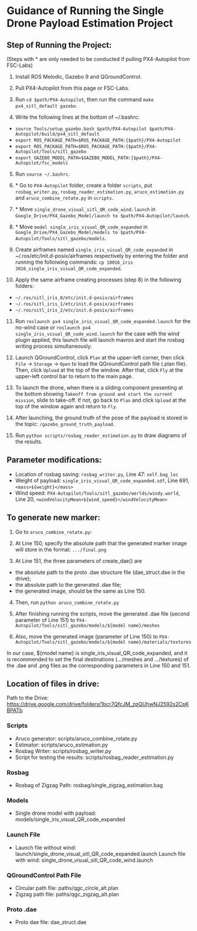 # Guidance of Running the Single Drone Payload Estimation Project

## Step of Running the Project: 

(Steps with * are only needed to be conducted if pulling PX4-Autopilot from FSC-Labs)

1. Install ROS Melodic, Gazebo 9 and QGroundControl.

2. Pull PX4-Autopilot from this page or FSC-Labs.

3. Run `cd $path/PX4-Autopilot`, then run the command `make px4_sitl_default gazebo`.

4. Write the following lines at the bottom of ~/.bashrc:
* `source Tools/setup_gazebo.bash $path/PX4-Autopilot $path/PX4-Autopilot/build/px4_sitl_default`
* `export ROS_PACKAGE_PATH=$ROS_PACKAGE_PATH:{$path}/PX4-Autopilot`
* `export ROS_PACKAGE_PATH=$ROS_PACKAGE_PATH:{$path}/PX4-Autopilot/Tools/sitl_gazebo`
* `export GAZEBO_MODEL_PATH=$GAZEBO_MODEL_PATH:{$path}/PX4-Autopilot/fsc_models`

5. Run `source ~/.bashrc`.

6. \* Go to `PX4-Autopilot` folder, create a folder `scripts`, put `rosbag_writer.py`, `rosbag_reader_estimation.py`, `aruco_estimation.py` and `aruco_combine_rotate.py` in `scripts`.

7. \* Move `single_drone_visual_sitl_QR_code_wind.launch` in `Google_Drive/PX4_Gazebo_Model/launch to $path/PX4-Autopilot/launch`.

8. \* Move `model single_iris_visual_QR_code_expanded` in `Google_Drive/PX4_Gazebo_Model/models to $path/PX4-Autopilot/Tools/sitl_gazebo/models`.

9. Create airframes named `single_iris_visual_QR_code_expanded` in ~/.ros/etc/init.d-posix/airframes respectively by entering the folder and running the folloiwing commands:
`cp 10016_iris 3016_single_iris_visual_QR_code_expanded`.

10. Apply the same airframe creating processes (step 8) in the following folders:
* `~/.ros/sitl_iris_0/etc/init.d-posix/airframes`
* `~/.ros/sitl_iris_1/etc/init.d-posix/airframes`
* `~/.ros/sitl_iris_2/etc/init.d-posix/airframes`

11. Run `roslaunch px4 single_iris_visual_QR_code_expanded.launch` for the no-wind case or `roslaunch px4 single_iris_visual_QR_code_wind.launch` for the case with the wind plugin applied, this launch file will launch mavros and start the rosbag writing process simultaneously.

12. Launch QGroundControl, click `Plan` at the upper-left corner, then click `File` -> `Storage` -> `Open` to load the QGroundControl path file (.plan file). Then, click `Upload` at the top of the window. After that, click `Fly` at the upper-left control bar to return to the main page.

13. To launch the drone, when there is a sliding component presenting at the bottom showing `Takeoff from ground and start the current mission`, slide to take-off. If not, go back to `Plan` and click `Upload` at the top of the window again and return to `Fly`.

14. After launching, the ground truth of the pose of the payload is stored in the topic: `/gazebo_ground_truth_payload`.

15. Run `python scripts/rosbag_reader_estimation.py` to draw diagrams of the results.

## Parameter modifications:
* Location of rosbag saving: `rosbag_writer.py`, Line 47: `self.bag_loc`
* Weight of payload: `single_iris_visual_QR_code_expanded.sdf`, Line 691, `<mass>${weight}</mass>`
* Wind speed: `PX4-Autopilot/Tools/sitl_gazebo/worlds/windy.world`, Line 20, `<windVelocityMean>${wind_speed}</windVelocityMean>`

## To generate new marker:
1. Go to `aruco_combine_rotate.py`: 

2. At Line 150, specify the absolute path that the generated marker image will store in the format: `.../final.png` 

3. At Line 151, the three parameters of create_dae() are 
* the absolute path to the proto .dae structure file (dae_struct.dae in the drive); 
* the absolute path to the generated .dae file; 
* the generated image, should be the same as Line 150. 
 
4. Then, run `python aruco_combine_rotate.py`

5. After finishing running the scripts, move the generated .dae file (second parameter of Line 151) to `PX4-Autopilot/Tools/sitl_gazebo/models/${model name}/meshes`

6. Also, move the generated image (parameter of Line 150) to `PX4-Autopilot/Tools/sitl_gazebo/models/${model name}/materials/textures`

In our case, ${model name} is single_iris_visual_QR_code_expanded, and it is recommended to set the final destinations (.../meshes and .../textures) of the .dae and .png files as the corresponding parameters in Line 150 and 151. 

## Location of files in drive:
Path to the Drive: https://drive.google.com/drive/folders/1bcr7QfcJM_zpQUhwNJ2592s2CpKBPATb
### Scripts
* Aruco generator: scripts/aruco_combine_rotate.py 
* Estimator: scripts/aruco_estimation.py
* Rosbag Writer: scripts/rosbag_writer.py
* Script for testing the results: scripts/rosbag_reader_estimation.py
### Rosbag
* Rosbag of Zigzag Path: rosbag/single_zigzag_estimation.bag
### Models
* Single drone model with payload: models/single_iris_visual_QR_code_expanded
### Launch File
* Launch file without wind: launch/single_drone_visual_sitl_QR_code_expanded.launch Launch file with wind: single_drone_visual_sitl_QR_code_wind.launch
### QGroundControl Path File
* Circular path file: paths/qgc_circle_alt.plan
* Zigzag path file: paths/qgc_zigzag_alt.plan
### Proto .dae
* Proto dae file: dae_struct.dae
